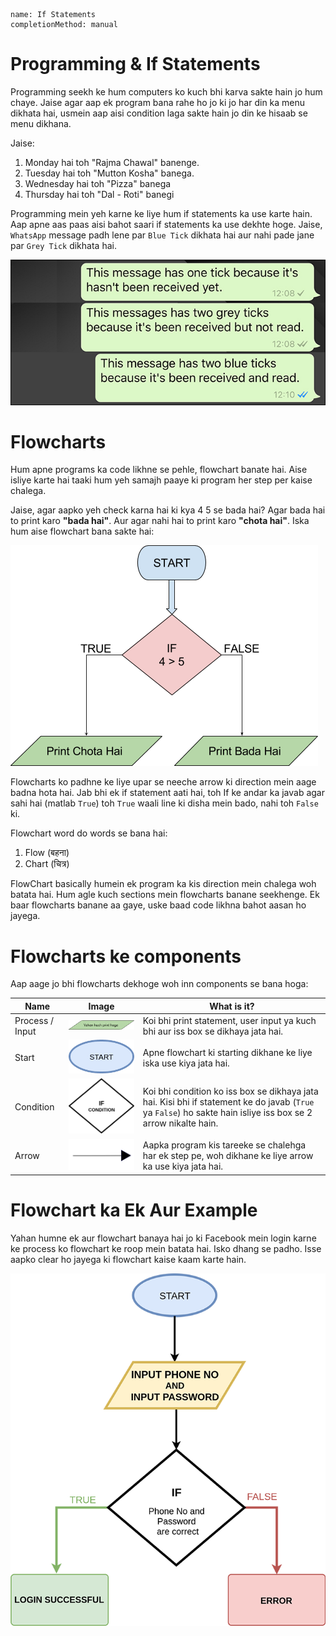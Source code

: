 ```ngMeta
name: If Statements
completionMethod: manual
```

# Programming & If Statements

Programming seekh ke hum computers ko kuch bhi karva sakte hain jo hum chaye. Jaise agar aap ek program bana rahe ho jo ki jo har din ka menu dikhata hai, usmein aap aisi condition laga sakte hain jo din ke hisaab se menu dikhana.

Jaise:

1. Monday hai toh "Rajma Chawal" banenge.
2. Tuesday hai toh "Mutton Kosha" banega.
3. Wednesday hai toh "Pizza" banega
4. Thursday hai toh "Dal - Roti" banegi

Programming mein yeh karne ke liye hum if statements ka use karte hain. Aap apne aas paas aisi bahot saari if statements ka use dekhte hoge. Jaise, `WhatsApp` message padh lene par `Blue Tick` dikhata hai aur nahi pade jane par `Grey Tick` dikhata hai.

![whatsapp-ticks](assets/theory_images/if-statement-intro_whatsapp-blue-grey-ticks.jpg)


# Flowcharts

Hum apne programs ka code likhne se pehle, flowchart banate hai. Aise isliye karte hai taaki hum yeh samajh paaye ki program her step per kaise chalega.

Jaise, agar aapko yeh check karna hai ki kya 4 5 se bada hai? Agar bada hai to print karo **"bada hai"**. Aur agar nahi hai to print karo **"chota hai"**. Iska hum aise flowchart bana sakte hai:

![intro-png](assets/theory_images/if-statement-intro_flowchart1.png)

Flowcharts ko padhne ke liye upar se neeche arrow ki direction mein aage badna hota hai. Jab bhi ek if statement aati hai, toh If ke andar ka javab agar sahi hai (matlab `True`) toh `True` waali line ki disha mein bado, nahi toh `False` ki.

Flowchart word do words se bana hai:

1. Flow (बहना)
2. Chart (चित्र)

FlowChart basically humein ek program ka kis direction mein chalega woh batata hai. Hum agle kuch sections mein flowcharts banane seekhenge. Ek baar flowcharts banane aa gaye, uske baad code likhna bahot aasan ho jayega.

# Flowcharts ke components

Aap aage jo bhi flowcharts dekhoge woh inn components se bana hoga:

| **Name**        	| **Image**                                                                	| **What is it?**                                                                                                                                               	|
|-----------------	|--------------------------------------------------------------------------	|---------------------------------------------------------------------------------------------------------------------------------------------------------------	|
| Process / Input 	| ![Process Box](assets/theory_images/if-statement-intro_flowchart-process.png)       	| Koi bhi print statement, user input ya kuch bhi aur iss box se dikhaya jata hai.                                                                              	|
| Start           	| ![Flowchart Start Box](assets/theory_images/if-statement-intro_flowchart-start.png) 	| Apne flowchart ki starting dikhane ke liye iska use kiya jata hai.                                                                                            	|
| Condition       	| ![Condition Box](assets/theory_images/if-statement-intro_flowchart-if-box.png)      	| Koi bhi condition ko iss box se dikhaya jata hai. Kisi bhi if statement ke do javab (`True` ya `False`) ho sakte hain isliye iss box se 2 arrow nikalte hain. 	|
| Arrow           	| ![Condition Box](assets/theory_images/if-statement-intro_flowchart-arrow.png)       	| Aapka program kis tareeke se chalehga har ek step pe, woh dikhane ke liye arrow ka use kiya jata hai.                                                         	|

# Flowchart ka Ek Aur Example

Yahan humne ek aur flowchart banaya hai jo ki Facebook mein login karne ke process ko flowchart ke roop mein batata hai. Isko dhang se padho. Isse aapko clear ho jayega ki flowchart kaise kaam karte hain.

![Facebook Login Flowchart](assets/theory_images/if-statement-intro_fb-login-flowchart.png)